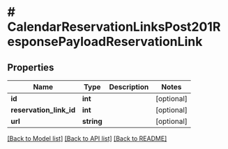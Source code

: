 # # CalendarReservationLinksPost201ResponsePayloadReservationLink

## Properties

Name | Type | Description | Notes
------------ | ------------- | ------------- | -------------
**id** | **int** |  | [optional]
**reservation_link_id** | **int** |  | [optional]
**url** | **string** |  | [optional]

[[Back to Model list]](../../README.md#models) [[Back to API list]](../../README.md#endpoints) [[Back to README]](../../README.md)
